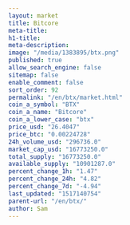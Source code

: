 ```yaml
---
layout: market
title: Bitcore
meta-title: 
h1-title: 
meta-description: 
image: "/media/1383895/btx.png"
published: true
allow_search_engine: false
sitemap: false
enable_comment: false
sort_order: 92
permalink: "/en/btx/market.html"
coin_a_symbol: "BTX"
coin_a_name: "Bitcore"
coin_a_lower_case: "btx"
price_usd: "26.4047"
price_btc: "0.00224728"
24h_volume_usd: "296736.0"
market_cap_usd: "16773250.0"
total_supply: "16773250.0"
available_supply: "10901287.0"
percent_change_1h: "1.47"
percent_change_24h: "4.82"
percent_change_7d: "-4.94"
last_updated: "1517140754"
parent-url: "/en/btx/"
author: Sam
---
```


